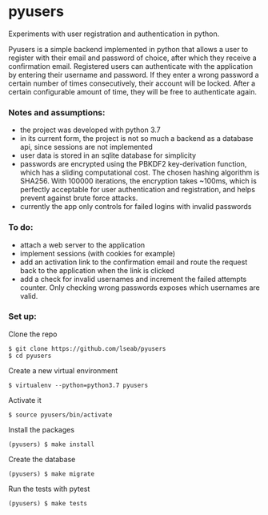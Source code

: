 # pyusers
Experiments with user registration and authentication in python.

Pyusers is a simple backend implemented in python that allows a user to register with their email and password of choice, after which they receive a confirmation email. Registered users can authenticate with the application by entering their username and password. If they enter a wrong password a certain number of times consecutively, their account will be locked. After a certain configurable amount of time, they will be free to authenticate again.

### Notes and assumptions:
- the project was developed with python 3.7
- in its current form, the project is not so much a backend as a database api, since sessions are not implemented 
- user data is stored in an sqlite database for simplicity
- passwords are encrypted using the PBKDF2 key-derivation function, which has a sliding computational cost. The chosen hashing algorithm is SHA256. With 100000 iterations, the encryption takes ~100ms, which is perfectly acceptable for user authentication and registration, and helps prevent against brute force attacks.
- currently the app only controls for failed logins with invalid passwords

### To do:
- attach a web server to the application
- implement sessions (with cookies for example)
- add an activation link to the confirmation email and route the request back to the application when the link is clicked
- add a check for invalid usernames and increment the failed attempts counter. Only checking wrong passwords exposes which usernames are valid.

### Set up:
Clone the repo
```console
$ git clone https://github.com/lseab/pyusers
$ cd pyusers
```
Create a new virtual environment
```console
$ virtualenv --python=python3.7 pyusers
```
Activate it
```console
$ source pyusers/bin/activate
```
Install the packages
```console
(pyusers) $ make install
```
Create the database
```console
(pyusers) $ make migrate
```
Run the tests with pytest
```console
(pyusers) $ make tests
```
